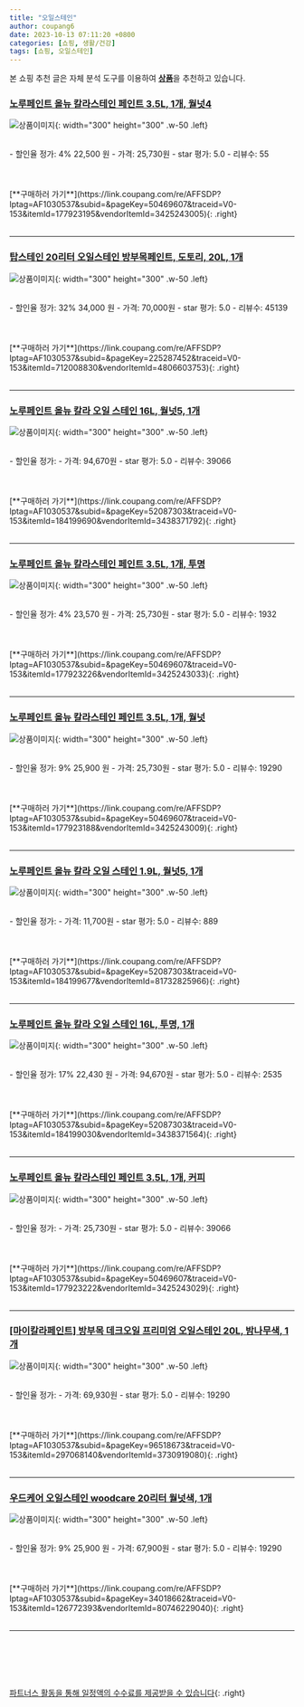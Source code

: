 ```yaml
---
title: "오일스테인"
author: coupang6
date: 2023-10-13 07:11:20 +0800
categories: [쇼핑, 생활/건강]
tags: [쇼핑, 오일스테인]
---
```


본 쇼핑 추천 글은 자체 분석 도구를 이용하여 [**상품**](https://link.coupang.com/a/bao1ui)을 추천하고 있습니다.

### [노루페인트 올뉴 칼라스테인 페인트 3.5L, 1개, 월넛4](https://link.coupang.com/re/AFFSDP?lptag=AF1030537&subid=&pageKey=50469607&traceid=V0-153&itemId=177923195&vendorItemId=3425243005)

![상품이미지](https://thumbnail7.coupangcdn.com/thumbnails/remote/230x230ex/image/retail/images/2017/11/29/17/7/eed00d10-8b16-405e-96c1-2919d0d94f6a.jpg){: width="300" height="300" .w-50 .left}


<br>
- 할인율 정가: 4%  22,500   원
- 가격: 25,730원
- star 평가: 5.0
- 리뷰수: 55
<br>
<br>
<br>
<br>
[**구매하러 가기**](https://link.coupang.com/re/AFFSDP?lptag=AF1030537&subid=&pageKey=50469607&traceid=V0-153&itemId=177923195&vendorItemId=3425243005){: .right}
<br>
<br>

---

### [탑스테인 20리터 오일스테인 방부목페인트, 도토리, 20L, 1개](https://link.coupang.com/re/AFFSDP?lptag=AF1030537&subid=&pageKey=225287452&traceid=V0-153&itemId=712008830&vendorItemId=4806603753)

![상품이미지](https://thumbnail8.coupangcdn.com/thumbnails/remote/230x230ex/image/vendor_inventory/e158/2d0266c5f4a251e6283aef6d20ebead196dbf8f84b25d47146d1bb68e90b.jpg){: width="300" height="300" .w-50 .left}


<br>
- 할인율 정가: 32%  34,000   원
- 가격: 70,000원
- star 평가: 5.0
- 리뷰수: 45139
<br>
<br>
<br>
<br>
[**구매하러 가기**](https://link.coupang.com/re/AFFSDP?lptag=AF1030537&subid=&pageKey=225287452&traceid=V0-153&itemId=712008830&vendorItemId=4806603753){: .right}
<br>
<br>

---

### [노루페인트 올뉴 칼라 오일 스테인 16L, 월넛5, 1개](https://link.coupang.com/re/AFFSDP?lptag=AF1030537&subid=&pageKey=52087303&traceid=V0-153&itemId=184199690&vendorItemId=3438371792)

![상품이미지](https://thumbnail8.coupangcdn.com/thumbnails/remote/230x230ex/image/retail/images/2017/12/07/16/8/e4b063c2-5384-4108-ac72-2b194a23d543.jpg){: width="300" height="300" .w-50 .left}


<br>
- 할인율 정가: 
- 가격: 94,670원
- star 평가: 5.0
- 리뷰수: 39066
<br>
<br>
<br>
<br>
[**구매하러 가기**](https://link.coupang.com/re/AFFSDP?lptag=AF1030537&subid=&pageKey=52087303&traceid=V0-153&itemId=184199690&vendorItemId=3438371792){: .right}
<br>
<br>

---

### [노루페인트 올뉴 칼라스테인 페인트 3.5L, 1개, 투명](https://link.coupang.com/re/AFFSDP?lptag=AF1030537&subid=&pageKey=50469607&traceid=V0-153&itemId=177923226&vendorItemId=3425243033)

![상품이미지](https://thumbnail9.coupangcdn.com/thumbnails/remote/230x230ex/image/retail/images/2017/11/29/17/4/7eecceae-2c37-4949-8403-b0c067e4ccda.jpg){: width="300" height="300" .w-50 .left}


<br>
- 할인율 정가: 4%  23,570   원
- 가격: 25,730원
- star 평가: 5.0
- 리뷰수: 1932
<br>
<br>
<br>
<br>
[**구매하러 가기**](https://link.coupang.com/re/AFFSDP?lptag=AF1030537&subid=&pageKey=50469607&traceid=V0-153&itemId=177923226&vendorItemId=3425243033){: .right}
<br>
<br>

---

### [노루페인트 올뉴 칼라스테인 페인트 3.5L, 1개, 월넛](https://link.coupang.com/re/AFFSDP?lptag=AF1030537&subid=&pageKey=50469607&traceid=V0-153&itemId=177923188&vendorItemId=3425243009)

![상품이미지](https://thumbnail7.coupangcdn.com/thumbnails/remote/230x230ex/image/retail/images/2017/11/29/17/0/9c51d54e-2bd3-4c16-ac3e-8a1d76f0c9fd.jpg){: width="300" height="300" .w-50 .left}


<br>
- 할인율 정가: 9%  25,900   원
- 가격: 25,730원
- star 평가: 5.0
- 리뷰수: 19290
<br>
<br>
<br>
<br>
[**구매하러 가기**](https://link.coupang.com/re/AFFSDP?lptag=AF1030537&subid=&pageKey=50469607&traceid=V0-153&itemId=177923188&vendorItemId=3425243009){: .right}
<br>
<br>

---

### [노루페인트 올뉴 칼라 오일 스테인 1.9L, 월넛5, 1개](https://link.coupang.com/re/AFFSDP?lptag=AF1030537&subid=&pageKey=52087303&traceid=V0-153&itemId=184199677&vendorItemId=81732825966)

![상품이미지](https://thumbnail6.coupangcdn.com/thumbnails/remote/230x230ex/image/vendor_inventory/113c/70f2b7b9b25868abe4a583baa5417f76c18ef10c6d04f9111950c731be56.png){: width="300" height="300" .w-50 .left}


<br>
- 할인율 정가: 
- 가격: 11,700원
- star 평가: 5.0
- 리뷰수: 889
<br>
<br>
<br>
<br>
[**구매하러 가기**](https://link.coupang.com/re/AFFSDP?lptag=AF1030537&subid=&pageKey=52087303&traceid=V0-153&itemId=184199677&vendorItemId=81732825966){: .right}
<br>
<br>

---

### [노루페인트 올뉴 칼라 오일 스테인 16L, 투명, 1개](https://link.coupang.com/re/AFFSDP?lptag=AF1030537&subid=&pageKey=52087303&traceid=V0-153&itemId=184199030&vendorItemId=3438371564)

![상품이미지](https://thumbnail9.coupangcdn.com/thumbnails/remote/230x230ex/image/product/image/vendoritem/2019/04/15/3438371564/3a710d6d-b959-41fa-82fc-4567ed22a160.jpg){: width="300" height="300" .w-50 .left}


<br>
- 할인율 정가: 17%  22,430   원
- 가격: 94,670원
- star 평가: 5.0
- 리뷰수: 2535
<br>
<br>
<br>
<br>
[**구매하러 가기**](https://link.coupang.com/re/AFFSDP?lptag=AF1030537&subid=&pageKey=52087303&traceid=V0-153&itemId=184199030&vendorItemId=3438371564){: .right}
<br>
<br>

---

### [노루페인트 올뉴 칼라스테인 페인트 3.5L, 1개, 커피](https://link.coupang.com/re/AFFSDP?lptag=AF1030537&subid=&pageKey=50469607&traceid=V0-153&itemId=177923222&vendorItemId=3425243029)

![상품이미지](https://thumbnail9.coupangcdn.com/thumbnails/remote/230x230ex/image/retail/images/2017/11/29/17/8/3063c02a-1b8f-4a73-951e-2dfe419dc9e2.jpg){: width="300" height="300" .w-50 .left}


<br>
- 할인율 정가: 
- 가격: 25,730원
- star 평가: 5.0
- 리뷰수: 39066
<br>
<br>
<br>
<br>
[**구매하러 가기**](https://link.coupang.com/re/AFFSDP?lptag=AF1030537&subid=&pageKey=50469607&traceid=V0-153&itemId=177923222&vendorItemId=3425243029){: .right}
<br>
<br>

---

### [[마이칼라페인트] 방부목 데크오일 프리미엄 오일스테인 20L, 밤나무색, 1개](https://link.coupang.com/re/AFFSDP?lptag=AF1030537&subid=&pageKey=96518673&traceid=V0-153&itemId=297068140&vendorItemId=3730919080)

![상품이미지](https://thumbnail6.coupangcdn.com/thumbnails/remote/230x230ex/image/vendor_inventory/a788/7ce06b6be6486f23b9fa200d6e2c58c5456ba1838730d1a8f50037d7d8d8.jpg){: width="300" height="300" .w-50 .left}


<br>
- 할인율 정가: 
- 가격: 69,930원
- star 평가: 5.0
- 리뷰수: 19290
<br>
<br>
<br>
<br>
[**구매하러 가기**](https://link.coupang.com/re/AFFSDP?lptag=AF1030537&subid=&pageKey=96518673&traceid=V0-153&itemId=297068140&vendorItemId=3730919080){: .right}
<br>
<br>

---

### [우드케어 오일스테인 woodcare 20리터 월넛색, 1개](https://link.coupang.com/re/AFFSDP?lptag=AF1030537&subid=&pageKey=34018662&traceid=V0-153&itemId=126772393&vendorItemId=80746229040)

![상품이미지](https://thumbnail10.coupangcdn.com/thumbnails/remote/230x230ex/image/vendor_inventory/6e35/ea76e94140be413258c312b3d668aee7f0d740164a75ccd65b9c34579620.jpg){: width="300" height="300" .w-50 .left}


<br>
- 할인율 정가: 9%  25,900   원
- 가격: 67,900원
- star 평가: 5.0
- 리뷰수: 19290
<br>
<br>
<br>
<br>
[**구매하러 가기**](https://link.coupang.com/re/AFFSDP?lptag=AF1030537&subid=&pageKey=34018662&traceid=V0-153&itemId=126772393&vendorItemId=80746229040){: .right}
<br>
<br>

---
<br><br><br><br><br> [파트너스 활동을 통해 일정액의 수수료를 제공받을 수 있습니다](https://link.coupang.com/a/bao1ui){: .right}